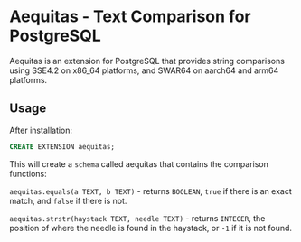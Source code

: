 # Aequitas - Text Comparison for PostgreSQL

Aequitas is an extension for PostgreSQL that provides string comparisons using SSE4.2 on x86_64 platforms, and SWAR64 on aarch64 and arm64 platforms.

## Usage

After installation:

```sql
CREATE EXTENSION aequitas;
```

This will create a `schema` called aequitas that contains the comparison functions:

`aequitas.equals(a TEXT, b TEXT)` - returns `BOOLEAN`, `true` if there is an exact match, and `false` if there is not.

`aequitas.strstr(haystack TEXT, needle TEXT)` - returns `INTEGER`, the position of where the needle is found in the haystack, or `-1` if it is not found.
